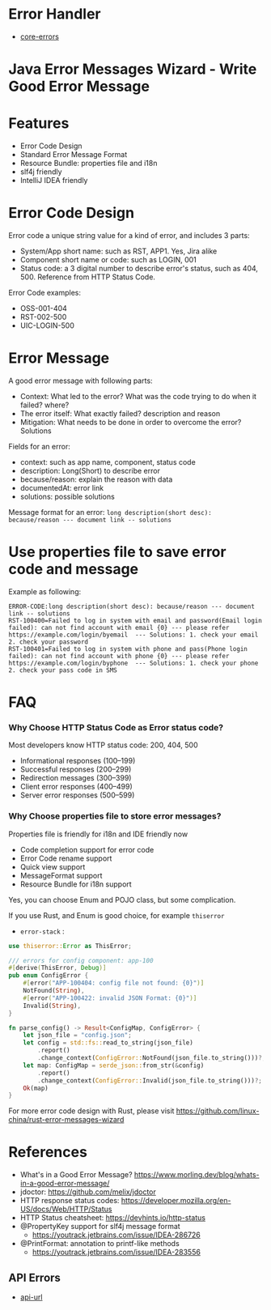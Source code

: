 # Error Handler

- [core-errors](https://github.com/linux-china/java-error-messages-wizard.git)

Java Error Messages Wizard - Write Good Error Message
======================================================

# Features

* Error Code Design
* Standard Error Message Format
* Resource Bundle: properties file and i18n
* slf4j friendly
* IntelliJ IDEA friendly

# Error Code Design

Error code a unique string value for a kind of error, and includes 3 parts:

* System/App short name: such as RST, APP1. Yes, Jira alike
* Component short name or code: such as LOGIN, 001
* Status code: a 3 digital number to describe error's status, such as 404, 500.
  Reference from HTTP Status Code.

Error Code examples:

* OSS-001-404
* RST-002-500
* UIC-LOGIN-500

# Error Message

A good error message with following parts:

* Context: What led to the error? What was the code trying to do when it failed?
  where?
* The error itself: What exactly failed? description and reason
* Mitigation: What needs to be done in order to overcome the error? Solutions

Fields for an error:

* context: such as app name, component, status code
* description: Long(Short) to describe error
* because/reason:  explain the reason with data
* documentedAt: error link
* solutions: possible solutions

Message format for an
error: `long description(short desc): because/reason --- document link -- solutions`

# Use properties file to save error code and message

Example as following:

```properties
ERROR-CODE:long description(short desc): because/reason --- document link -- solutions
RST-100400=Failed to log in system with email and password(Email login failed): can not find account with email {0} --- please refer https://example.com/login/byemail  --- Solutions: 1. check your email  2. check your password
RST-100401=Failed to log in system with phone and pass(Phone login failed): can not find account with phone {0} --- please refer https://example.com/login/byphone  --- Solutions: 1. check your phone  2. check your pass code in SMS
```

# FAQ

### Why Choose HTTP Status Code as Error status code?

Most developers know HTTP status code: 200, 404, 500

* Informational responses (100–199)
* Successful responses (200–299)
* Redirection messages (300–399)
* Client error responses (400–499)
* Server error responses (500–599)

### Why Choose properties file to store error messages?

Properties file is friendly for i18n and IDE friendly now

* Code completion support for error code
* Error Code rename support
* Quick view support
* MessageFormat support
* Resource Bundle for i18n support

Yes, you can choose Enum and POJO class, but some complication.

If you use Rust, and Enum is good choice, for example `thiserror`
+ `error-stack` :

```rust
use thiserror::Error as ThisError;

/// errors for config component: app-100
#[derive(ThisError, Debug)]
pub enum ConfigError {
    #[error("APP-100404: config file not found: {0}")]
    NotFound(String),
    #[error("APP-100422: invalid JSON Format: {0}")]
    Invalid(String),
}

fn parse_config() -> Result<ConfigMap, ConfigError> {
    let json_file = "config.json";
    let config = std::fs::read_to_string(json_file)
        .report()
        .change_context(ConfigError::NotFound(json_file.to_string()))?;
    let map: ConfigMap = serde_json::from_str(&config)
        .report()
        .change_context(ConfigError::Invalid(json_file.to_string()))?;
    Ok(map)
}
```

For more error code design with Rust, please
visit https://github.com/linux-china/rust-error-messages-wizard

# References

* What's in a Good Error
  Message?  https://www.morling.dev/blog/whats-in-a-good-error-message/
* jdoctor:  https://github.com/melix/jdoctor
* HTTP response status
  codes: https://developer.mozilla.org/en-US/docs/Web/HTTP/Status
* HTTP Status cheatsheet: https://devhints.io/http-status
* @PropertyKey support for slf4j message format
  - https://youtrack.jetbrains.com/issue/IDEA-286726
* @PrintFormat: annotation to printf-like methods
  - https://youtrack.jetbrains.com/issue/IDEA-283556


## API Errors

- [api-url](https://github.com/alimate/errors-spring-boot-starter.git)